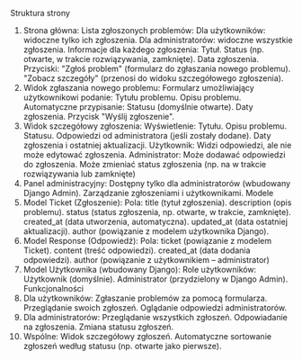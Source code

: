 Struktura strony
1. Strona główna:
Lista zgłoszonych problemów:
Dla użytkowników: widoczne tylko ich zgłoszenia.
Dla administratorów: widoczne wszystkie zgłoszenia.
Informacje dla każdego zgłoszenia:
Tytuł.
Status (np. otwarte, w trakcie rozwiązywania, zamknięte).
Data zgłoszenia.
Przyciski:
"Zgłoś problem" (formularz do zgłaszania nowego problemu).
"Zobacz szczegóły" (przenosi do widoku szczegółowego zgłoszenia).
2. Widok zgłaszania nowego problemu:
Formularz umożliwiający użytkownikowi podanie:
Tytułu problemu.
Opisu problemu.
Automatyczne przypisanie:
Statusu (domyślnie otwarte).
Daty zgłoszenia.
Przycisk "Wyślij zgłoszenie".
3. Widok szczegółowy zgłoszenia:
Wyświetlenie:
Tytułu.
Opisu problemu.
Statusu.
Odpowiedzi od administratora (jeśli zostały dodane).
Daty zgłoszenia i ostatniej aktualizacji.
Użytkownik:
Widzi odpowiedzi, ale nie może edytować zgłoszenia.
Administrator:
Może dodawać odpowiedzi do zgłoszenia.
Może zmieniać status zgłoszenia (np. na w trakcie rozwiązywania lub zamknięte)
4. Panel administracyjny:
Dostępny tylko dla administratorów (wbudowany Django Admin).
Zarządzanie zgłoszeniami i użytkownikami.
Modele
1. Model Ticket (Zgłoszenie):
Pola:
title (tytuł zgłoszenia).
description (opis problemu).
status (status zgłoszenia, np. otwarte, w trakcie, zamknięte).
created_at (data utworzenia, automatyczna).
updated_at (data ostatniej aktualizacji).
author (powiązanie z modelem użytkownika Django).
2. Model Response (Odpowiedź):
Pola:
ticket (powiązanie z modelem Ticket).
content (treść odpowiedzi).
created_at (data dodania odpowiedzi).
author (powiązanie z użytkownikiem – administrator)
3. Model Użytkownika (wbudowany Django):
Role użytkowników:
Użytkownik (domyślnie).
Administrator (przydzielony w Django Admin).
Funkcjonalności
1. Dla użytkowników:
Zgłaszanie problemów za pomocą formularza.
Przeglądanie swoich zgłoszeń.
Oglądanie odpowiedzi administratorów.
2. Dla administratorów:
Przeglądanie wszystkich zgłoszeń.
Odpowiadanie na zgłoszenia.
Zmiana statusu zgłoszeń.
3. Wspólne:
Widok szczegółowy zgłoszeń.
Automatyczne sortowanie zgłoszeń według statusu (np. otwarte jako pierwsze).
